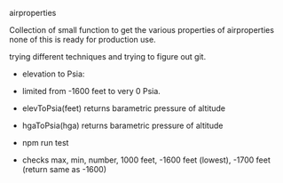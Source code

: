 airproperties


Collection of small function to get the various properties of airproperties
none of this is ready for production use.

trying different techniques and trying to figure out git.

* elevation to Psia: 
- limited from -1600 feet to very 0 Psia.

* elevToPsia(feet) returns barametric pressure of altitude
- hgaToPsia(hga) returns barametric pressure of altitude

* npm run test
- checks max, min, number, 1000 feet, -1600 feet (lowest), -1700 feet (return same as -1600)


